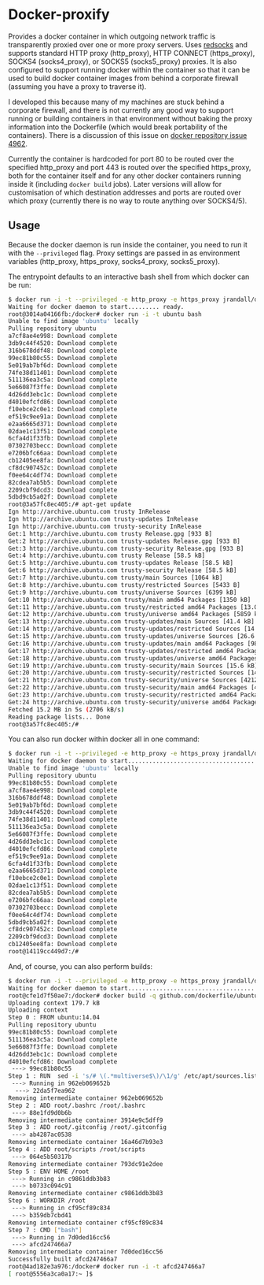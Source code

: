 Docker-proxify
==============

Provides a docker container in which outgoing network traffic is transparently proxied over one or more proxy servers. Uses [redsocks](https://github.com/wtsi-hgi/redsocks) and supports standard HTTP proxy (http_proxy), HTTP CONNECT (https_proxy), SOCKS4 (socks4_proxy), or SOCKS5 (socks5_proxy) proxies. It is also configured to support running docker within the container so that it can be used to build docker container images from behind a corporate firewall (assuming you have a proxy to traverse it). 

I developed this because many of my machines are stuck behind a corporate firewall, and there is not currently any good way to support running or building containers in that environment without baking the proxy information into the Dockerfile (which would break portability of the containers). There is a discussion of this issue on [docker repository issue 4962](https://github.com/dotcloud/docker/issues/4962). 

Currently the container is hardcoded for port 80 to be routed over the specified http_proxy and port 443 is routed over the specified https_proxy, both for the container itself and for any other docker containers running inside it (including `docker build` jobs). Later versions will allow for customisation of which destination addresses and ports are routed over which proxy (currently there is no way to route anything over SOCKS4/5). 

Usage
-----
Because the docker daemon is run inside the container, you need to run it with the `--privileged` flag. Proxy settings are passed in as environment variables (http_proxy, https_proxy, socks4_proxy, socks5_proxy). 

The entrypoint defaults to an interactive bash shell from which docker can be run:
```bash
$ docker run -i -t --privileged -e http_proxy -e https_proxy jrandall/docker-proxify
Waiting for docker daemon to start......... ready.
root@3014a04166fb:/docker# docker run -i -t ubuntu bash
Unable to find image 'ubuntu' locally
Pulling repository ubuntu
a7cf8ae4e998: Download complete
3db9c44f4520: Download complete
316b678ddf48: Download complete
99ec81b80c55: Download complete
5e019ab7bf6d: Download complete
74fe38d11401: Download complete
511136ea3c5a: Download complete
5e66087f3ffe: Download complete
4d26dd3ebc1c: Download complete
d4010efcfd86: Download complete
f10ebce2c0e1: Download complete
ef519c9ee91a: Download complete
e2aa6665d371: Download complete
02dae1c13f51: Download complete
6cfa4d1f33fb: Download complete
07302703becc: Download complete
e7206bfc66aa: Download complete
cb12405ee8fa: Download complete
cf8dc907452c: Download complete
f0ee64c4df74: Download complete
82cdea7ab5b5: Download complete
2209cbf9dcd3: Download complete
5dbd9cb5a02f: Download complete
root@3a57fc8ec405:/# apt-get update
Ign http://archive.ubuntu.com trusty InRelease
Ign http://archive.ubuntu.com trusty-updates InRelease
Ign http://archive.ubuntu.com trusty-security InRelease
Get:1 http://archive.ubuntu.com trusty Release.gpg [933 B]
Get:2 http://archive.ubuntu.com trusty-updates Release.gpg [933 B]
Get:3 http://archive.ubuntu.com trusty-security Release.gpg [933 B]
Get:4 http://archive.ubuntu.com trusty Release [58.5 kB]
Get:5 http://archive.ubuntu.com trusty-updates Release [58.5 kB]
Get:6 http://archive.ubuntu.com trusty-security Release [58.5 kB]
Get:7 http://archive.ubuntu.com trusty/main Sources [1064 kB]
Get:8 http://archive.ubuntu.com trusty/restricted Sources [5433 B]
Get:9 http://archive.ubuntu.com trusty/universe Sources [6399 kB]
Get:10 http://archive.ubuntu.com trusty/main amd64 Packages [1350 kB]
Get:11 http://archive.ubuntu.com trusty/restricted amd64 Packages [13.0 kB]
Get:12 http://archive.ubuntu.com trusty/universe amd64 Packages [5859 kB]
Get:13 http://archive.ubuntu.com trusty-updates/main Sources [41.4 kB]
Get:14 http://archive.ubuntu.com trusty-updates/restricted Sources [14 B]
Get:15 http://archive.ubuntu.com trusty-updates/universe Sources [26.6 kB]
Get:16 http://archive.ubuntu.com trusty-updates/main amd64 Packages [98.0 kB]
Get:17 http://archive.ubuntu.com trusty-updates/restricted amd64 Packages [14 B]
Get:18 http://archive.ubuntu.com trusty-updates/universe amd64 Packages [67.1 kB]
Get:19 http://archive.ubuntu.com trusty-security/main Sources [15.6 kB]
Get:20 http://archive.ubuntu.com trusty-security/restricted Sources [14 B]
Get:21 http://archive.ubuntu.com trusty-security/universe Sources [4212 B]
Get:22 http://archive.ubuntu.com trusty-security/main amd64 Packages [49.4 kB]
Get:23 http://archive.ubuntu.com trusty-security/restricted amd64 Packages [14 B]
Get:24 http://archive.ubuntu.com trusty-security/universe amd64 Packages [17.7 kB]
Fetched 15.2 MB in 5s (2706 kB/s)
Reading package lists... Done
root@3a57fc8ec405:/# 
```

You can also run docker within docker all in one command: 
```bash
$ docker run -i -t --privileged -e http_proxy -e https_proxy jrandall/docker-proxify docker run -i -t ubuntu bash
Waiting for docker daemon to start........................................ ready.
Unable to find image 'ubuntu' locally
Pulling repository ubuntu
99ec81b80c55: Download complete
a7cf8ae4e998: Download complete
316b678ddf48: Download complete
5e019ab7bf6d: Download complete
3db9c44f4520: Download complete
74fe38d11401: Download complete
511136ea3c5a: Download complete
5e66087f3ffe: Download complete
4d26dd3ebc1c: Download complete
d4010efcfd86: Download complete
ef519c9ee91a: Download complete
6cfa4d1f33fb: Download complete
e2aa6665d371: Download complete
f10ebce2c0e1: Download complete
02dae1c13f51: Download complete
82cdea7ab5b5: Download complete
e7206bfc66aa: Download complete
07302703becc: Download complete
f0ee64c4df74: Download complete
5dbd9cb5a02f: Download complete
cf8dc907452c: Download complete
2209cbf9dcd3: Download complete
cb12405ee8fa: Download complete
root@14119cc449d7:/# 
```

And, of course, you can also perform builds: 
```bash
$ docker run -i -t --privileged -e http_proxy -e https_proxy jrandall/docker-proxify
Waiting for docker daemon to start........................................ ready.
root@cfe1d7f50ae7:/docker# docker build -q github.com/dockerfile/ubuntu
Uploading context 179.7 kB
Uploading context
Step 0 : FROM ubuntu:14.04
Pulling repository ubuntu
99ec81b80c55: Download complete
511136ea3c5a: Download complete
5e66087f3ffe: Download complete
4d26dd3ebc1c: Download complete
d4010efcfd86: Download complete
 ---> 99ec81b80c55
Step 1 : RUN  sed -i 's/# \(.*multiverse$\)/\1/g' /etc/apt/sources.list &&  apt-get update &&  apt-get -y upgrade &&  apt-get install -y build-essential &&  apt-get install -y software-properties-common &&  apt-get install -y byobu curl git htop man unzip vim wget
 ---> Running in 962eb069652b
  ---> 22da5f7ea962
Removing intermediate container 962eb069652b
Step 2 : ADD root/.bashrc /root/.bashrc
 ---> 88e1fd9d0b6b
Removing intermediate container 3914e9c5dff9
Step 3 : ADD root/.gitconfig /root/.gitconfig
 ---> ab4287ac0538
Removing intermediate container 16a46d7b93e3
Step 4 : ADD root/scripts /root/scripts
 ---> 064e5b50317b
Removing intermediate container 793dc91e2dee
Step 5 : ENV HOME /root
 ---> Running in c9861ddb3b83
 ---> b0733c094c91
Removing intermediate container c9861ddb3b83
Step 6 : WORKDIR /root
 ---> Running in cf95cf89c834
 ---> b359db7cbd41
Removing intermediate container cf95cf89c834
Step 7 : CMD ["bash"]
 ---> Running in 7d0ded16cc56
 ---> afcd247466a7
Removing intermediate container 7d0ded16cc56
Successfully built afcd247466a7
root@4ad182e3a976:/docker# docker run -i -t afcd247466a7
[ root@5556a3ca0a17:~ ]$
```

